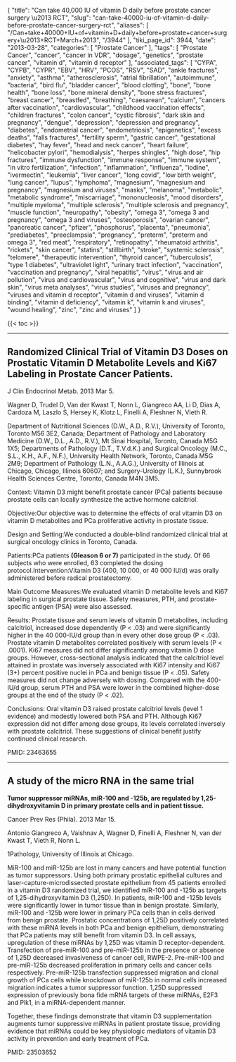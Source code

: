 {
    "title": "Can take 40,000 IU of vitamin D daily before prostate cancer surgery \u2013 RCT",
    "slug": "can-take-40000-iu-of-vitamin-d-daily-before-prostate-cancer-surgery-rct",
    "aliases": [
        "/Can+take+40000+IU+of+vitamin+D+daily+before+prostate+cancer+surgery+\u2013+RCT+March+2013",
        "/3944"
    ],
    "tiki_page_id": 3944,
    "date": "2013-03-28",
    "categories": [
        "Prostate Cancer"
    ],
    "tags": [
        "Prostate Cancer",
        "cancer",
        "cancer in VDR",
        "dosage",
        "genetics",
        "prostate cancer",
        "vitamin d",
        "vitamin d receptor"
    ],
    "associated_tags": [
        "CYPA",
        "CYPB",
        "CYPR",
        "EBV",
        "HRV",
        "PCOS",
        "RSV",
        "SAD",
        "ankle fractures",
        "anxiety",
        "asthma",
        "atherosclerosis",
        "atrial fibrillation",
        "autoimmune",
        "bacteria",
        "bird flu",
        "bladder cancer",
        "blood clotting",
        "bone",
        "bone health",
        "bone loss",
        "bone mineral density",
        "bone stress fractures",
        "breast cancer",
        "breastfed",
        "breathing",
        "caesarean",
        "calcium",
        "cancers after vaccination",
        "cardiovascular",
        "childhood vaccination effects",
        "children fractures",
        "colon cancer",
        "cystic fibrosis",
        "dark skin and pregnancy",
        "dengue",
        "depression",
        "depression and pregnancy",
        "diabetes",
        "endometrial cancer",
        "endometriosis",
        "epigenetics",
        "excess deaths",
        "falls fractures",
        "fertility sperm",
        "gastric cancer",
        "gestational diabetes",
        "hay fever",
        "head and neck cancer",
        "heart failure",
        "helicobacter pylori",
        "hemodialysis",
        "herpes shingles",
        "high dose",
        "hip fractures",
        "immune dysfunction",
        "immune response",
        "immune system",
        "in vitro fertilization",
        "infection",
        "inflammation",
        "influenza",
        "iodine",
        "ivermectin",
        "leukemia",
        "liver cancer",
        "long covid",
        "low birth weight",
        "lung cancer",
        "lupus",
        "lymphoma",
        "magnesium",
        "magnesium and pregnancy",
        "magnesium and viruses",
        "masks",
        "melanoma",
        "metabolic",
        "metabolic syndrome",
        "miscarriage",
        "mononucleosis",
        "mood disorders",
        "multiple myeloma",
        "multiple sclerosis",
        "multiple sclerosis and pregnancy",
        "muscle function",
        "neuropathy",
        "obesity",
        "omega 3",
        "omega 3 and pregnancy",
        "omega 3 and viruses",
        "osteoporosis",
        "ovarian cancer",
        "pancreatic cancer",
        "pfizer",
        "phosphorus",
        "placenta",
        "pneumonia",
        "prediabetes",
        "preeclampsia",
        "pregnancy",
        "preterm",
        "preterm and omega 3",
        "red meat",
        "respiratory",
        "retinopathy",
        "rheumatoid arthritis",
        "rickets",
        "skin cancer",
        "statins",
        "stillbirth",
        "stroke",
        "systemic sclerosis",
        "telomere",
        "therapeutic intervention",
        "thyroid cancer",
        "tuberculosis",
        "type 1 diabetes",
        "ultraviolet light",
        "urinary tract infection",
        "vaccination",
        "vaccination and pregnancy",
        "viral hepatitis",
        "virus",
        "virus and air pollution",
        "virus and cardiovascular",
        "virus and cognitive",
        "virus and dark skin",
        "virus meta analyses",
        "virus studies",
        "viruses and pregnancy",
        "viruses and vitamin d receptor",
        "vitamin d and viruses",
        "vitamin d binding",
        "vitamin d deficiency",
        "vitamin k",
        "vitamin k and viruses",
        "wound healing",
        "zinc",
        "zinc and viruses"
    ]
}


{{< toc >}}

---

## Randomized Clinical Trial of Vitamin D3 Doses on Prostatic Vitamin D Metabolite Levels and Ki67 Labeling in Prostate Cancer Patients.

J Clin Endocrinol Metab. 2013 Mar 5. 

Wagner D, Trudel D, Van der Kwast T, Nonn L, Giangreco AA, Li D, Dias A, Cardoza M, Laszlo S, Hersey K, Klotz L, Finelli A, Fleshner N, Vieth R.

Department of Nutritional Sciences (D.W., A.D., R.V.), University of Toronto, Toronto M56 3E2, Canada; Department of Pathology and Laboratory Medicine (D.W., D.L., A.D., R.V.), Mt Sinai Hospital, Toronto, Canada M5G 1X5; Departments of Pathology (D.T., T.V.d.K.) and Surgical Oncology (M.C., S.L., K.H., A.F., N.F.), University Health Network, Toronto, Canada M5G 2M9; Department of Pathology (L.N., A.A.G.), University of Illinois at Chicago, Chicago, Illinois 60607; and Surgery-Urology (L.K.), Sunnybrook Health Sciences Centre, Toronto, Canada M4N 3M5.

Context: Vitamin D3 might benefit prostate cancer (PCa) patients because prostate cells can locally synthesize the active hormone calcitriol.

Objective:Our objective was to determine the effects of oral vitamin D3 on vitamin D metabolites and PCa proliferative activity in prostate tissue.

Design and Setting:We conducted a double-blind randomized clinical trial at surgical oncology clinics in Toronto, Canada.

Patients:PCa patients  **(Gleason 6 or 7)**  participated in the study. Of 66 subjects who were enrolled, 63 completed the dosing protocol.Intervention:Vitamin D3 (400, 10 000, or 40 000 IU/d) was orally administered before radical prostatectomy.

Main Outcome Measures:We evaluated vitamin D metabolite levels and Ki67 labeling in surgical prostate tissue. Safety measures, PTH, and prostate-specific antigen (PSA) were also assessed.

Results: Prostate tissue and serum levels of vitamin D metabolites, including calcitriol, increased dose dependently (P < .03) and were significantly higher in the 40 000-IU/d group than in every other dose group (P < .03). Prostate vitamin D metabolites correlated positively with serum levels (P < .0001). Ki67 measures did not differ significantly among vitamin D dose groups. However, cross-sectional analysis indicated that the calcitriol level attained in prostate was inversely associated with Ki67 intensity and Ki67 (3+) percent positive nuclei in PCa and benign tissue (P < .05). Safety measures did not change adversely with dosing. Compared with the 400-IU/d group, serum PTH and PSA were lower in the combined higher-dose groups at the end of the study (P < .02).

Conclusions: Oral vitamin D3 raised prostate calcitriol levels (level 1 evidence) and modestly lowered both PSA and PTH. Although Ki67 expression did not differ among dose groups, its levels correlated inversely with prostate calcitriol. These suggestions of clinical benefit justify continued clinical research.

PMID:   23463655

---

## A study of the micro RNA in the same trial

 **Tumor suppressor miRNAs, miR-100 and -125b, are regulated by 1,25-dihydroxyvitamin D in primary prostate cells and in patient tissue.** 

Cancer Prev Res (Phila). 2013 Mar 15. 

Antonio Giangreco A, Vaishnav A, Wagner D, Finelli A, Fleshner N, van der Kwast T, Vieth R, Nonn L.

1Pathology, University of Illinois at Chicago.

MiR-100 and miR-125b are lost in many cancers and have potential function as tumor suppressors. Using both primary prostatic epithelial cultures and laser-capture-microdissected prostate epithelium from 45 patients enrolled in a vitamin D3 randomized trial, we identified miR-100 and -125b as targets of 1,25-dihydroxyvitamin D3 (1,25D). In patients, miR-100 and -125b levels were significantly lower in tumor tissue than in benign prostate. Similarly, miR-100 and -125b were lower in primary PCa cells than in cells derived from benign prostate. Prostatic concentrations of 1,25D positively correlated with these miRNA levels in both PCa and benign epithelium, demonstrating that PCa patients may still benefit from vitamin D3. In cell assays, upregulation of these miRNAs by 1,25D was vitamin D receptor-dependent. Transfection of pre-miR-100 and pre-miR-125b in the presence or absence of 1,25D decreased invasiveness of cancer cell, RWPE-2. Pre-miR-100 and pre-miR-125b decreased proliferation in primary cells and cancer cells respectively. Pre-miR-125b transfection suppressed migration and clonal growth of PCa cells while knockdown of miR-125b in normal cells increased migration indicates a tumor suppressor function. 1,25D suppressed expression of previously bona fide mRNA targets of these miRNAs, E2F3 and Plk1, in a miRNA-dependent manner. 

Together, these findings demonstrate that vitamin D3 supplementation augments tumor suppressive miRNAs in patient prostate tissue, providing evidence that miRNAs could be key physiologic mediators of vitamin D3 activity in prevention and early treatment of PCa.

PMID:     23503652